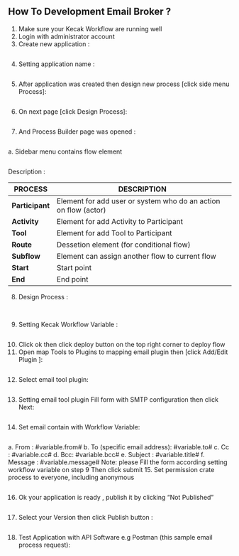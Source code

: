 ## How To Development Email Broker ?

1. Make sure your Kecak Workflow are running well
2. Login with administrator account
3. Create new application :

<img src="https://raw.githubusercontent.com/kinnara-digital-studio/kecak-workflow/master/docs/assets/3.emailBroker.png" alt="" />


4. Setting application name :

<img src="https://raw.githubusercontent.com/kinnara-digital-studio/kecak-workflow/master/docs/assets/4.emailBroker.png" alt="" />


5. After application was created then design new process [click side menu Process]: 

<img src="https://raw.githubusercontent.com/kinnara-digital-studio/kecak-workflow/master/docs/assets/5.emailBroker.png" alt="" />


6. On next page [click Design Process]:

<img src="https://raw.githubusercontent.com/kinnara-digital-studio/kecak-workflow/master/docs/assets/6.emailBroker.png" alt="" />


7. And Process Builder page was opened :

<img src="https://raw.githubusercontent.com/kinnara-digital-studio/kecak-workflow/master/docs/assets/7.emailBroker.png" alt="" />

  a. Sidebar menu contains flow element 
  
  <img src="https://raw.githubusercontent.com/kinnara-digital-studio/kecak-workflow/master/docs/assets/7.a.emailBroker.png" alt="" />

		
Description :

|     PROCESS     |                           DESCRIPTION                         |
|-----------------|---------------------------------------------------------------|
|**Participant**  |Element for add user or system who do an action on flow (actor)|
|**Activity**     |Element for add Activity to Participant                        |
|**Tool**         |Element for add Tool to Participant                            |
|**Route**        |Dessetion element (for conditional flow)                       |
|**Subflow**      |Element can assign another flow to current flow                |
|**Start**        |Start point                                                    |
|**End**          |End point                                                      |


8. Design Process :

<img src="https://raw.githubusercontent.com/kinnara-digital-studio/kecak-workflow/master/docs/assets/8.emailBroker.png" alt="" />

<img src="https://raw.githubusercontent.com/kinnara-digital-studio/kecak-workflow/master/docs/assets/8.a.emailBroker.png" alt="" />


9. Setting Kecak Workflow Variable : 

<img src="https://raw.githubusercontent.com/kinnara-digital-studio/kecak-workflow/master/docs/assets/9.emailBroker.png" alt="" />


10. Click ok then click deploy button on the top right corner to deploy flow
11. Open map Tools to Plugins to mapping email plugin then [click Add/Edit Plugin ]: 

<img src="https://raw.githubusercontent.com/kinnara-digital-studio/kecak-workflow/master/docs/assets/11.emailBroker.png" alt="" />


12. Select email tool plugin:

<img src="https://raw.githubusercontent.com/kinnara-digital-studio/kecak-workflow/master/docs/assets/12.emailBroker.png" alt="" />


13. Setting email tool plugin Fill form with SMTP configuration then click Next:

<img src="https://raw.githubusercontent.com/kinnara-digital-studio/kecak-workflow/master/docs/assets/13.emailBroker.png" alt="" />


14. Set email contain with Workflow Variable:

<img src="https://raw.githubusercontent.com/kinnara-digital-studio/kecak-workflow/master/docs/assets/14.emailBroker.png" alt="" />


  a. From : #variable.from#
  b. To (specific email address): #variable.to#
  c. Cc : #variable.cc#
  d. Bcc: #variable.bcc#
  e. Subject : #variable.title#
  f. Message : #variable.message#
  Note: please Fill the form according setting workflow variable on step 9
  Then click submit
15. Set permission crate process to everyone, including anonymous

<img src="https://raw.githubusercontent.com/kinnara-digital-studio/kecak-workflow/master/docs/assets/15.emailBroker.png" alt="" />


16. Ok your application is ready , publish it by clicking “Not Published” 

<img src="https://raw.githubusercontent.com/kinnara-digital-studio/kecak-workflow/master/docs/assets/16.emailBroker.png" alt="" />


17. Select your Version then click Publish button :

<img src="https://raw.githubusercontent.com/kinnara-digital-studio/kecak-workflow/master/docs/assets/17.emailBroker.png" alt="" />


18. Test Application with API Software e.g Postman (this sample email process request):

<img src="https://raw.githubusercontent.com/kinnara-digital-studio/kecak-workflow/master/docs/assets/18.emailBroker.png" alt="" />


